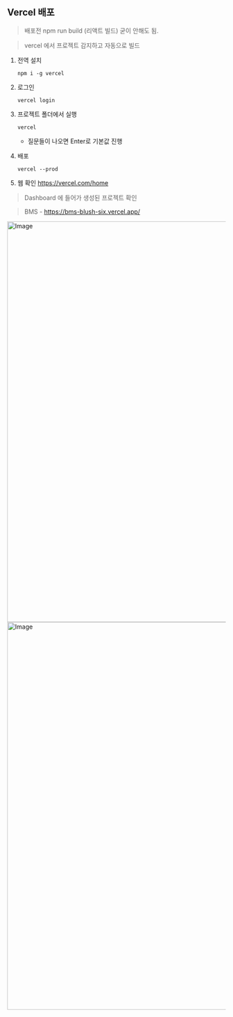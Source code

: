##  Vercel 배포

> 배포전 npm run build (리액트 빌드) 굳이 안해도 됨.

> vercel 에서 프로젝트 감지하고 자동으로 빌드

1.  전역 설치
    
    `npm i -g vercel` 
    
2.  로그인
    
    `vercel login` 
    
3.  프로젝트 폴더에서 실행
    
    `vercel` 
    
    -   질문들이 나오면 Enter로 기본값 진행
        
4.  배포
    
    `vercel --prod`


5. 웹 확인
https://vercel.com/home

> Dashboard 에 들어가 생성된 프로젝트 확인

> BMS - https://bms-blush-six.vercel.app/

<img width="1544" height="921" alt="Image" src="https://github.com/user-attachments/assets/c24f9b9d-d86a-488a-8747-75953502ecb3" />

<img width="1862" height="891" alt="Image" src="https://github.com/user-attachments/assets/b1a87407-77d9-4f96-8470-53c565ef8d07" />
